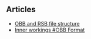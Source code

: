 ## Articles
* [OBB and RSB file structure](https://ernestoam.fandom.com/wiki/Plants_vs._Zombies_2_Hacking_Guide/OBB_and_RSB_file_structure)
* [Inner workings #OBB Format](https://plantsvszombies.fandom.com/wiki/User_blog:1Zulu/Inner_workings#OBB_Format)
